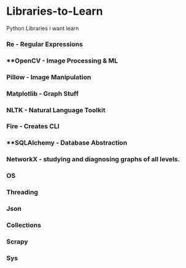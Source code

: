 # Libraries-to-Learn
Python Libraries i want learn

### Re - Regular Expressions <br>
### **OpenCV - Image Processing & ML <br>
### Pillow - Image Manipulation<br>
### Matplotlib - Graph Stuff<br>
### NLTK - Natural Language Toolkit<br>
### Fire - Creates CLI <br>
### **SQLAlchemy - Database Abstraction<br>
### NetworkX - studying and diagnosing graphs of all levels. <br>
### OS <br>
### Threading <br>
### Json <br>
### Collections <br>
### Scrapy <br>
### Sys
